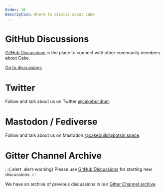 ```yaml
---
Order: 10
Description: Where to discuss about Cake
---
```


# GitHub Discussions

[GitHub Discussions](https://github.com/cake-build/cake/discussions) is the place to connect with other community members about Cake.

<a class="btn btn-primary btn-lg" href="https://github.com/cake-build/cake/discussions" target="_blank" role="button">
    <i class="fa-solid fa-comment"></i> Go to discussions
</a>

# Twitter

Follow and talk about us on Twitter [@cakebuildnet](https://twitter.com/cakebuildnet).

# Mastodon / Fediverse

Follow and talk about us on Mastodon [@cakebuild@botsin.space](https://botsin.space/@cakebuild).

# Gitter Channel Archive

:::{.alert .alert-warning}
Please use [GitHub Discussions](https://github.com/cake-build/cake/discussions) for starting new discussions.
:::

We have an archive of previous discussions in our [Gitter Channel archive](https://gitter.im/cake-build/cake).

